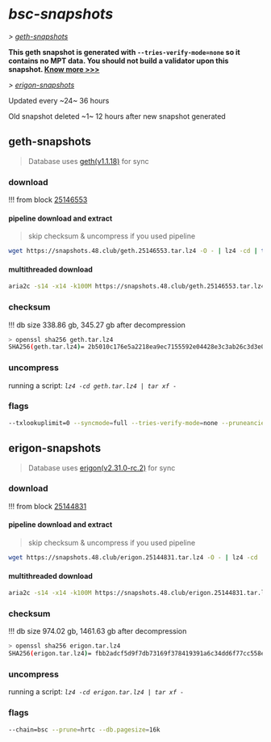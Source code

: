 # *bsc-snapshots*


*\> [geth-snapshots](#geth-snapshots)*

**This geth snapshot is generated with `--tries-verify-mode=none` so it contains no MPT data. You should not build a validator upon this snapshot. [Know more >>>](https://github.com/bnb-chain/bsc/pull/926)**

*\> [erigon-snapshots](#erigon-snapshots)*

Updated every ~24~ 36 hours

Old snapshot deleted ~1~ 12 hours after new snapshot generated

## geth-snapshots


> Database uses [geth(v1.1.18)](https://github.com/bnb-chain/bsc/releases/tag/v1.1.18) for sync


### download

<!-- begin_geth -->

!!! from block [25146553](https://bscscan.com/block/25146553)

#### pipeline download and extract
> skip checksum & uncompress if you used pipeline
```bash
wget https://snapshots.48.club/geth.25146553.tar.lz4 -O - | lz4 -cd | tar xf -
```

#### multithreaded download

```bash
aria2c -s14 -x14 -k100M https://snapshots.48.club/geth.25146553.tar.lz4 -o geth.tar.lz4
```


### checksum

!!! db size 338.86 gb, 345.27 gb after decompression
```bash
> openssl sha256 geth.tar.lz4
SHA256(geth.tar.lz4)= 2b5010c176e5a2218ea9ec7155592e04428e3c3ab26c3d3e0fa6a0f7b652a9e1
```

<!-- end_geth -->

### uncompress


running a script: _`lz4 -cd geth.tar.lz4 | tar xf -`_


### flags


```bash
--txlookuplimit=0 --syncmode=full --tries-verify-mode=none --pruneancient=true --diffblock=5000
```


## erigon-snapshots


> Database uses [erigon(v2.31.0-rc.2)](https://github.com/ledgerwatch/erigon/releases/tag/v2.31.0-rc.2) for sync


### download

<!-- begin_erigon -->

!!! from block [25144831](https://bscscan.com/block/25144831)

#### pipeline download and extract
> skip checksum & uncompress if you used pipeline
```bash
wget https://snapshots.48.club/erigon.25144831.tar.lz4 -O - | lz4 -cd | tar xf -
```

#### multithreaded download

```bash
aria2c -s14 -x14 -k100M https://snapshots.48.club/erigon.25144831.tar.lz4 -o erigon.tar.lz4
```


### checksum

!!! db size 974.02 gb, 1461.63 gb after decompression
```bash
> openssl sha256 erigon.tar.lz4
SHA256(erigon.tar.lz4)= fbb2adcf5d9f7db73169f378419391a6c34dd6f77cc558e6c9d8ae3cc509ed80
```

<!-- end_erigon -->


### uncompress


running a script: _`lz4 -cd erigon.tar.lz4 | tar xf -`_


### flags


```bash
--chain=bsc --prune=hrtc --db.pagesize=16k
```

